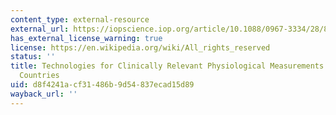 ```yaml
---
content_type: external-resource
external_url: https://iopscience.iop.org/article/10.1088/0967-3334/28/8/R01
has_external_license_warning: true
license: https://en.wikipedia.org/wiki/All_rights_reserved
status: ''
title: Technologies for Clinically Relevant Physiological Measurements in Developing
  Countries
uid: d8f4241a-cf31-486b-9d54-837ecad15d89
wayback_url: ''
---
```

